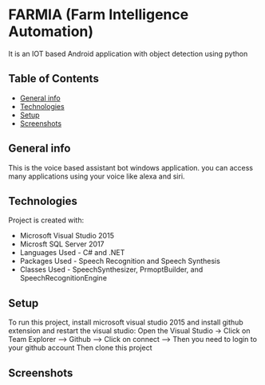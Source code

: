 # FARMIA (Farm Intelligence Automation)
It is an IOT based Android application with object detection using python
## Table of Contents
* [General info](#general-info)
* [Technologies](#technologies)
* [Setup](#setup)
* [Screenshots](#screenshots)

## General info
This is the voice based assistant bot windows application. you can access many applications using your voice like alexa and siri.
	
## Technologies
Project is created with:
* Microsoft Visual Studio 2015
* Microsft SQL Server 2017
* Languages Used - C# and .NET
* Packages Used - Speech Recognition and Speech Synthesis
* Classes Used - SpeechSynthesizer, PrmoptBuilder, and SpeechRecognitionEngine

## Setup
To run this project, install microsoft visual studio 2015 and install github extension and restart the visual studio:
Open the Visual Studio -> Click on Team Explorer --> Github  --> Click on connect --> Then you need to login to your github account
Then clone this project

## Screenshots
